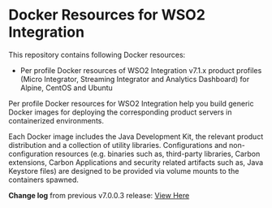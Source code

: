 # Docker Resources for WSO2 Integration

This repository contains following Docker resources:

- Per profile Docker resources of WSO2 Integration v7.1.x product profiles (Micro Integrator, Streaming Integrator
 and Analytics Dashboard)
  for Alpine, CentOS and Ubuntu

Per profile Docker resources for WSO2 Integration help you build generic Docker images for deploying the
corresponding product servers in containerized environments.

Each Docker image includes the Java Development Kit, the relevant product distribution and a collection of utility libraries.
Configurations and non-configuration resources (e.g. binaries such as, third-party libraries, Carbon extensions,
Carbon Applications and security related artifacts such as, Java Keystore files) are designed to be provided via
volume mounts to the containers spawned.

**Change log** from previous v7.0.0.3 release: [View Here](CHANGELOG.md)
